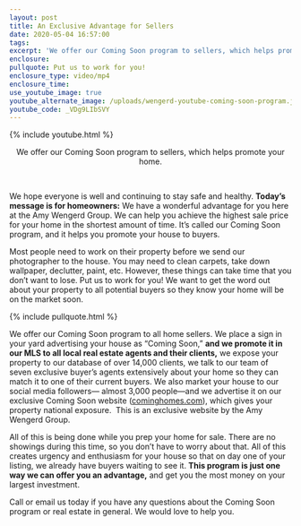 ```yaml
---
layout: post
title: An Exclusive Advantage for Sellers
date: 2020-05-04 16:57:00
tags:
excerpt: 'We offer our Coming Soon program to sellers, which helps promote your home.'
enclosure:
pullquote: Put us to work for you!
enclosure_type: video/mp4
enclosure_time:
use_youtube_image: true
youtube_alternate_image: /uploads/wengerd-youtube-coming-soon-program.jpg
youtube_code: _VDg9LIbSVY
---
```


{% include youtube.html %}

<center>We offer our Coming Soon program to sellers, which helps promote your home.</center>

&nbsp;

We hope everyone is well and continuing to stay safe and healthy. **Today’s message is for homeowners:** We have a wonderful advantage for you here at the Amy Wengerd Group. We can help you achieve the highest sale price for your home in the shortest amount of time. It’s called our Coming Soon program, and it helps you promote your house to buyers.

Most people need to work on their property before we send our photographer to the house. You may need to clean carpets, take down wallpaper, declutter, paint, etc. However, these things can take time that you don’t want to lose. Put us to work for you\! We want to get the word out about your property to all potential buyers so they know your home will be on the market soon.

{% include pullquote.html %}

We offer our Coming Soon program to all home sellers. We place a sign in your yard advertising your house as “Coming Soon,” **and we promote it in our MLS to all local real estate agents and their clients,** we expose your property to our database of over 14,000 clients, we talk to our team of seven exclusive buyer’s agents extensively about your home so they can match it to one of their current buyers. We also market your house to our social media followers— almost 3,000 people—and we advertise it on our exclusive Coming Soon website ([cominghomes.com](cominghomes.com)), which gives your property national exposure.&nbsp; This is an exclusive website by the Amy Wengerd Group.&nbsp;

All of this is being done while you prep your home for sale. There are no showings during this time, so you don’t have to worry about that. All of this creates urgency and enthusiasm for your house so that on day one of your listing, we already have buyers waiting to see it. **This program is just one way we can offer you an advantage,** and get you the most money on your largest investment.&nbsp;

Call or email us today if you have any questions about the Coming Soon program or real estate in general. We would love to help you.